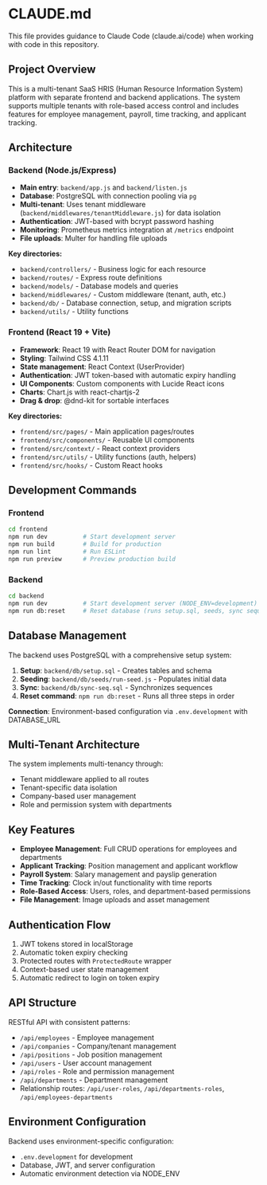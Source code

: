 # CLAUDE.md

This file provides guidance to Claude Code (claude.ai/code) when working with code in this repository.

## Project Overview

This is a multi-tenant SaaS HRIS (Human Resource Information System) platform with separate frontend and backend applications. The system supports multiple tenants with role-based access control and includes features for employee management, payroll, time tracking, and applicant tracking.

## Architecture

### Backend (Node.js/Express)
- **Main entry**: `backend/app.js` and `backend/listen.js`
- **Database**: PostgreSQL with connection pooling via `pg`
- **Multi-tenant**: Uses tenant middleware (`backend/middlewares/tenantMiddleware.js`) for data isolation
- **Authentication**: JWT-based with bcrypt password hashing
- **Monitoring**: Prometheus metrics integration at `/metrics` endpoint
- **File uploads**: Multer for handling file uploads

**Key directories:**
- `backend/controllers/` - Business logic for each resource
- `backend/routes/` - Express route definitions
- `backend/models/` - Database models and queries
- `backend/middlewares/` - Custom middleware (tenant, auth, etc.)
- `backend/db/` - Database connection, setup, and migration scripts
- `backend/utils/` - Utility functions

### Frontend (React 19 + Vite)
- **Framework**: React 19 with React Router DOM for navigation
- **Styling**: Tailwind CSS 4.1.11
- **State management**: React Context (UserProvider)
- **Authentication**: JWT token-based with automatic expiry handling
- **UI Components**: Custom components with Lucide React icons
- **Charts**: Chart.js with react-chartjs-2
- **Drag & drop**: @dnd-kit for sortable interfaces

**Key directories:**
- `frontend/src/pages/` - Main application pages/routes
- `frontend/src/components/` - Reusable UI components
- `frontend/src/context/` - React context providers
- `frontend/src/utils/` - Utility functions (auth, helpers)
- `frontend/src/hooks/` - Custom React hooks

## Development Commands

### Frontend
```bash
cd frontend
npm run dev          # Start development server
npm run build        # Build for production
npm run lint         # Run ESLint
npm run preview      # Preview production build
```

### Backend
```bash
cd backend
npm run dev          # Start development server (NODE_ENV=development)
npm run db:reset     # Reset database (runs setup.sql, seeds, sync sequences)
```

## Database Management

The backend uses PostgreSQL with a comprehensive setup system:

1. **Setup**: `backend/db/setup.sql` - Creates tables and schema
2. **Seeding**: `backend/db/seeds/run-seed.js` - Populates initial data
3. **Sync**: `backend/db/sync-seq.sql` - Synchronizes sequences
4. **Reset command**: `npm run db:reset` - Runs all three steps in order

**Connection**: Environment-based configuration via `.env.development` with DATABASE_URL

## Multi-Tenant Architecture

The system implements multi-tenancy through:
- Tenant middleware applied to all routes
- Tenant-specific data isolation
- Company-based user management
- Role and permission system with departments

## Key Features

- **Employee Management**: Full CRUD operations for employees and departments
- **Applicant Tracking**: Position management and applicant workflow
- **Payroll System**: Salary management and payslip generation
- **Time Tracking**: Clock in/out functionality with time reports
- **Role-Based Access**: Users, roles, and department-based permissions
- **File Management**: Image uploads and asset management

## Authentication Flow

1. JWT tokens stored in localStorage
2. Automatic token expiry checking
3. Protected routes with `ProtectedRoute` wrapper
4. Context-based user state management
5. Automatic redirect to login on token expiry

## API Structure

RESTful API with consistent patterns:
- `/api/employees` - Employee management
- `/api/companies` - Company/tenant management
- `/api/positions` - Job position management
- `/api/users` - User account management
- `/api/roles` - Role and permission management
- `/api/departments` - Department management
- Relationship routes: `/api/user-roles`, `/api/departments-roles`, `/api/employees-departments`

## Environment Configuration

Backend uses environment-specific configuration:
- `.env.development` for development
- Database, JWT, and server configuration
- Automatic environment detection via NODE_ENV